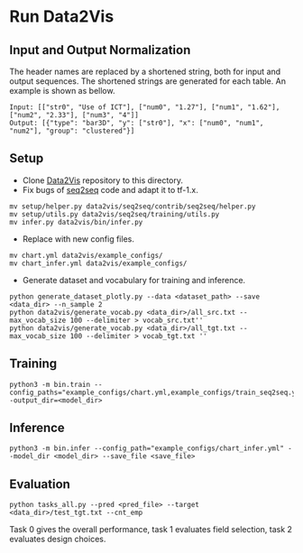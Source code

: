# Run Data2Vis
 
## Input and Output Normalization
The header names are replaced by a shortened string, both for input and output sequences. The shortened strings are generated for each table. An example is shown as bellow.

 ```shell
Input: [["str0", "Use of ICT"], ["num0", "1.27"], ["num1", "1.62"], ["num2", "2.33"], ["num3", "4"]]
Output: [{"type": "bar3D", "y": ["str0"], "x": ["num0", "num1", "num2"], "group": "clustered"}]
 ```

## Setup
 - Clone [Data2Vis](https://github.com/victordibia/data2vis) repository to this directory.
 - Fix bugs of [seq2seq](https://github.com/google/seq2seq) code and adapt it to tf-1.x.
 ```shell
mv setup/helper.py data2vis/seq2seq/contrib/seq2seq/helper.py
mv setup/utils.py data2vis/seq2seq/training/utils.py
mv infer.py data2vis/bin/infer.py
 ```
 - Replace with new config files.
 ```shell
 mv chart.yml data2vis/example_configs/
 mv chart_infer.yml data2vis/example_configs/
 ```
 - Generate dataset and vocabulary for training and inference.
 ```shell
python generate_dataset_plotly.py --data <dataset_path> --save <data_dir> --n_sample 2
python data2vis/generate_vocab.py <data_dir>/all_src.txt --max_vocab_size 100 --delimiter > vocab_src.txt''
python data2vis/generate_vocab.py <data_dir>/all_tgt.txt --max_vocab_size 100 --delimiter > vocab_tgt.txt ''
 ```
## Training
```shell
python3 -m bin.train --config_paths="example_configs/chart.yml,example_configs/train_seq2seq.yml,example_configs/text_metrics_bpe.yml" --output_dir=<model_dir>
```
## Inference
```shell
python3 -m bin.infer --config_path="example_configs/chart_infer.yml" --model_dir <model_dir> --save_file <save_file>
```
## Evaluation
```shell
python tasks_all.py --pred <pred_file> --target <data_dir>/test_tgt.txt --cnt_emp
```
Task 0 gives the overall performance, task 1 evaluates field selection, task 2 evaluates design choices.
